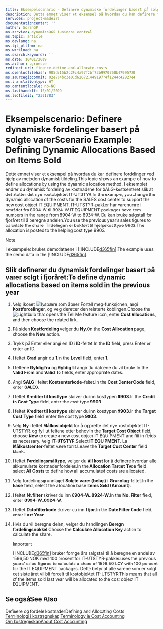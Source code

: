 ```yaml
---
title: Eksempelscenario - Definere dynamiske fordelinger basert på solgte varer | Microsoft-dokumentasjon
description: Dette emnet viser et eksempel på hvordan du kan definere fordelinger ved hjelp av metoden dynamisk tildeling.
services: project-madeira
documentationcenter: ''
author: SorenGP
ms.service: dynamics365-business-central
ms.topic: article
ms.devlang: na
ms.tgt_pltfrm: na
ms.workload: na
ms.search.keywords: ''
ms.date: 10/01/2019
ms.author: sgroespe
redirect_url: finance-define-and-allocate-costs
ms.openlocfilehash: 905dc15b2c29c4a97f2bf73b9970750b47995720
ms.sourcegitcommit: 02e704bc3e01d62072144919774f1244c42827e4
ms.translationtype: HT
ms.contentlocale: nb-NO
ms.lasthandoff: 10/01/2019
ms.locfileid: "2301783"
---
```

# <a name="scenario-example-defining-dynamic-allocations-based-on-items-sold"></a><span data-ttu-id="649d1-103">Eksempelscenario: Definere dynamiske fordelinger basert på solgte varer</span><span class="sxs-lookup"><span data-stu-id="649d1-103">Scenario Example: Defining Dynamic Allocations Based on Items Sold</span></span>
<span data-ttu-id="649d1-104">Dette emnet viser et eksempel på hvordan du kan definere fordelinger ved hjelp av metoden dynamisk tildeling.</span><span class="sxs-lookup"><span data-stu-id="649d1-104">This topic shows an example of how to define allocations by using the dynamic allocation method.</span></span> <span data-ttu-id="649d1-105">I eksemplet endrer du dynamisk fordeling av kostnadene for SALG-kostsenteret slik at det støtter det nye kostobjektet IT-UTSTYR.</span><span class="sxs-lookup"><span data-stu-id="649d1-105">In the example, you change the dynamic allocation of the costs for the SALES cost center to support the new cost object IT EQUIPMENT.</span></span> <span data-ttu-id="649d1-106">IT-UTSTYR-pakker har varenumre i området fra 8904-W til 8924-W.</span><span class="sxs-lookup"><span data-stu-id="649d1-106">IT EQUIPMENT packages have item numbers in the range from 8904-W to 8924-W.</span></span> <span data-ttu-id="649d1-107">Du kan bruke salgstall for fjoråret til å beregne andelen.</span><span class="sxs-lookup"><span data-stu-id="649d1-107">You use the previous year’s sales figures to calculate the share.</span></span> <span data-ttu-id="649d1-108">Tildelingen er bokført til hjelpekosttype 9903.</span><span class="sxs-lookup"><span data-stu-id="649d1-108">The allocation is posted to the helping cost type 9903.</span></span>  

> [!NOTE]  
>  <span data-ttu-id="649d1-109">I eksempelet brukes demodataene i [!INCLUDE[d365fin](includes/d365fin_md.md)].</span><span class="sxs-lookup"><span data-stu-id="649d1-109">The example uses the demo data in the [!INCLUDE[d365fin](includes/d365fin_md.md)].</span></span>  

## <a name="to-define-dynamic-allocations-based-on-items-sold-in-the-previous-year"></a><span data-ttu-id="649d1-110">Slik definerer du dynamisk fordelinger basert på varer solgt i fjoråret:</span><span class="sxs-lookup"><span data-stu-id="649d1-110">To define dynamic allocations based on items sold in the previous year</span></span>  

1.  <span data-ttu-id="649d1-111">Velg ikonet ![lyspære som åpner Fortell meg-funksjonen](media/ui-search/search_small.png "Fortell hva du vil gjøre"), angi **Kostfordelinger**, og velg deretter den relaterte koblingen.</span><span class="sxs-lookup"><span data-stu-id="649d1-111">Choose the ![Lightbulb that opens the Tell Me feature](media/ui-search/search_small.png "Tell me what you want to do") icon, enter **Cost Allocations**, and then choose the related link.</span></span>  
2.  <span data-ttu-id="649d1-112">På siden **Kostfordeling** velger du **Ny**.</span><span class="sxs-lookup"><span data-stu-id="649d1-112">On the **Cost Allocation** page, choose the **New** action.</span></span>  
3.  <span data-ttu-id="649d1-113">Trykk på Enter eller angi en ID i **ID**-feltet.</span><span class="sxs-lookup"><span data-stu-id="649d1-113">In the **ID** field, press Enter or enter an ID.</span></span>  
4.  <span data-ttu-id="649d1-114">I feltet **Grad** angir du **1**.</span><span class="sxs-lookup"><span data-stu-id="649d1-114">In the **Level** field, enter **1**.</span></span>  
5.  <span data-ttu-id="649d1-115">I feltene **Gyldig fra** og **Gyldig til** angir du datoene du vil bruke.</span><span class="sxs-lookup"><span data-stu-id="649d1-115">In the **Valid From** and **Valid To** fields, enter appropriate dates.</span></span>  
6.  <span data-ttu-id="649d1-116">Angi **SALG** i feltet **Kostsenterkode**-feltet.</span><span class="sxs-lookup"><span data-stu-id="649d1-116">In the **Cost Center Code** field, enter **SALES**.</span></span>  
7.  <span data-ttu-id="649d1-117">I feltet **Krediter til kosttype** skriver du inn kosttypen **9903**.</span><span class="sxs-lookup"><span data-stu-id="649d1-117">In the **Credit to Cost Type** field, enter the cost type **9903**.</span></span>  
8.  <span data-ttu-id="649d1-118">I feltet **Krediter til kosttype** skriver du inn kosttypen **9903**.</span><span class="sxs-lookup"><span data-stu-id="649d1-118">In the **Target Cost Type** field, enter the cost type **9903**.</span></span>  
9. <span data-ttu-id="649d1-119">Velg **Ny** i feltet **Målkostobjekt** for å opprette det nye kostobjektet IT-UTSTYR, og fyll ut feltene etter behov.</span><span class="sxs-lookup"><span data-stu-id="649d1-119">In the **Target Cost Object** field, choose **New** to create a new cost object IT EQUIPMENT and fill in fields as necessary.</span></span> <span data-ttu-id="649d1-120">Velg **IT-UTSTYR**.</span><span class="sxs-lookup"><span data-stu-id="649d1-120">Select **IT EQUIPMENT**.</span></span> <span data-ttu-id="649d1-121">La **Målkostsenter**-feltet være tomt.</span><span class="sxs-lookup"><span data-stu-id="649d1-121">Leave the **Target Cost Center** field blank.</span></span>  
10. <span data-ttu-id="649d1-122">I feltet **Fordelingsmåltype**, velger du **All kost** for å definere hvordan alle akkumulerte kostnader fordeles.</span><span class="sxs-lookup"><span data-stu-id="649d1-122">In the **Allocation Target Type** field, select **All Costs** to define how all accumulated costs are allocated.</span></span>  
11. <span data-ttu-id="649d1-123">Velg fordelingsgrunnlaget **Solgte varer (beløp)** i **Grunnlag**-feltet.</span><span class="sxs-lookup"><span data-stu-id="649d1-123">In the **Base** field, select the allocation base **Items Sold (Amount)**.</span></span>  
12. <span data-ttu-id="649d1-124">I feltet **Nr.filter** skriver du inn **8904-W..8924-W**.</span><span class="sxs-lookup"><span data-stu-id="649d1-124">In the **No. Filter** field, enter **8904-W..8924-W**.</span></span>  
13. <span data-ttu-id="649d1-125">I feltet **Datofilterkode** skriver du inn **I fjor**.</span><span class="sxs-lookup"><span data-stu-id="649d1-125">In the **Date Filter Code** field, enter **Last Year**.</span></span>  
14. <span data-ttu-id="649d1-126">Hvis du vil beregne delen, velger du handlingen **Beregn fordelingsnøkkel**.</span><span class="sxs-lookup"><span data-stu-id="649d1-126">Choose the **Calculate Allocation Key** action to calculate the share.</span></span>  

    > [!IMPORTANT]  
    >  [!INCLUDE[d365fin](includes/d365fin_md.md)] <span data-ttu-id="649d1-127">bruker forrige års salgstall til å beregne en andel av 1596,50 NOK med 100 prosent for IT-UTSTYR-pakker.</span><span class="sxs-lookup"><span data-stu-id="649d1-127">uses the previous years’ sales figures to calculate a share of 1596.50 LCY with 100 percent for the IT EQUIPMENT packages.</span></span> <span data-ttu-id="649d1-128">Dette betyr at alle varene som er solgt det siste året vil bli fordelt til kostobjektet IT-UTSTYR.</span><span class="sxs-lookup"><span data-stu-id="649d1-128">This means that all of the items sold last year will be allocated to the cost object IT EQUIPMENT.</span></span>  

## <a name="see-also"></a><span data-ttu-id="649d1-129">Se også</span><span class="sxs-lookup"><span data-stu-id="649d1-129">See Also</span></span>  
[<span data-ttu-id="649d1-130">Definere og fordele kostnader</span><span class="sxs-lookup"><span data-stu-id="649d1-130">Defining and Allocating Costs</span></span>](finance-define-and-allocate-costs.md)  
<span data-ttu-id="649d1-131">[Terminologi i kostregnskap](finance-terminology-in-cost-accounting.md) </span><span class="sxs-lookup"><span data-stu-id="649d1-131">[Terminology in Cost Accounting](finance-terminology-in-cost-accounting.md) </span></span>  
[<span data-ttu-id="649d1-132">Om kostregnskap</span><span class="sxs-lookup"><span data-stu-id="649d1-132">About Cost Accounting</span></span>](finance-about-cost-accounting.md)
